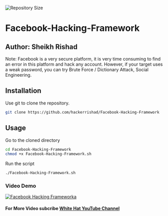 ![Repository Size](https://img.shields.io/github/repo-size/hackerrishad/Facebook-Hacking-Framework)
# Facebook-Hacking-Framework

## Author: Sheikh Rishad

Note: Facebook is a very secure platform, it is very time consuming to find an error in this platform and hack any account. However, if your target uses a weak password, you can try Brute Force / Dictionary Attack, Social Engineering.

## Installation

Use git to clone the repository.

```bash
git clone https://github.com/hackerrishad/Facebook-Hacking-Framework
```

## Usage
Go to the cloned directory
```bash
cd Facebook-Hacking-Framework
chmod +x Facebook-Hacking-Framework.sh
```
Run the script
```bash
./Facebook-Hacking-Framework.sh
```



### Video Demo
[![Facebook Hacking Frameworka](https://img.youtube.com/vi/CwAhaq5gFO0/hqdefault.jpg)](https://youtu.be/CwAhaq5gFO0)
#### For More Video subcribe <a href="https://www.youtube.com/channel/UC1fEi8WxLne8dxsAZ5OU8bw">White Hat YouTube Channel</a>
